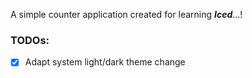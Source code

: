A simple counter application created for learning ***Iced***...!

### TODOs:
- [x] Adapt system light/dark theme change
